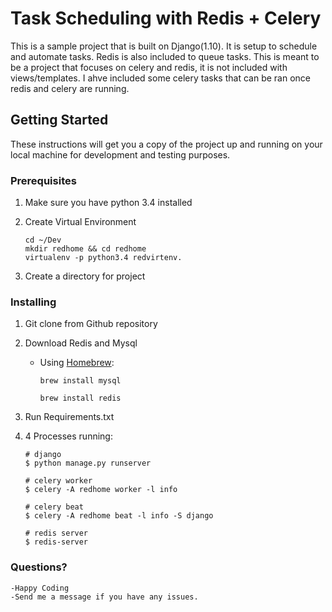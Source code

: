 # Task Scheduling with Redis + Celery

This is a sample project that is built on Django(1.10). It is setup to schedule and automate tasks.
Redis is also included to queue tasks. This is meant to be a project that focuses on celery and redis, it is not included with views/templates. I ahve included some celery tasks that can be ran once redis and celery are running. 

## Getting Started

These instructions will get you a copy of the project up and running on your local machine for development and testing purposes.

### Prerequisites

1. Make sure you have python 3.4 installed

2. Create Virtual Environment
    ```
    cd ~/Dev
    mkdir redhome && cd redhome
    virtualenv -p python3.4 redvirtenv.
    ```
3. Create a directory for project 

### Installing

1. Git clone from Github repository

2. Download Redis and Mysql
    - Using [Homebrew](http://brew.sh):
        ```
        brew install mysql

        brew install redis
        ```

3. Run Requirements.txt

4. 4 Processes running:
    ```
    # django
    $ python manage.py runserver
    
    # celery worker
    $ celery -A redhome worker -l info
    
    # celery beat
    $ celery -A redhome beat -l info -S django
    
    # redis server
    $ redis-server
    ```

### Questions?
	-Happy Coding
	-Send me a message if you have any issues.
